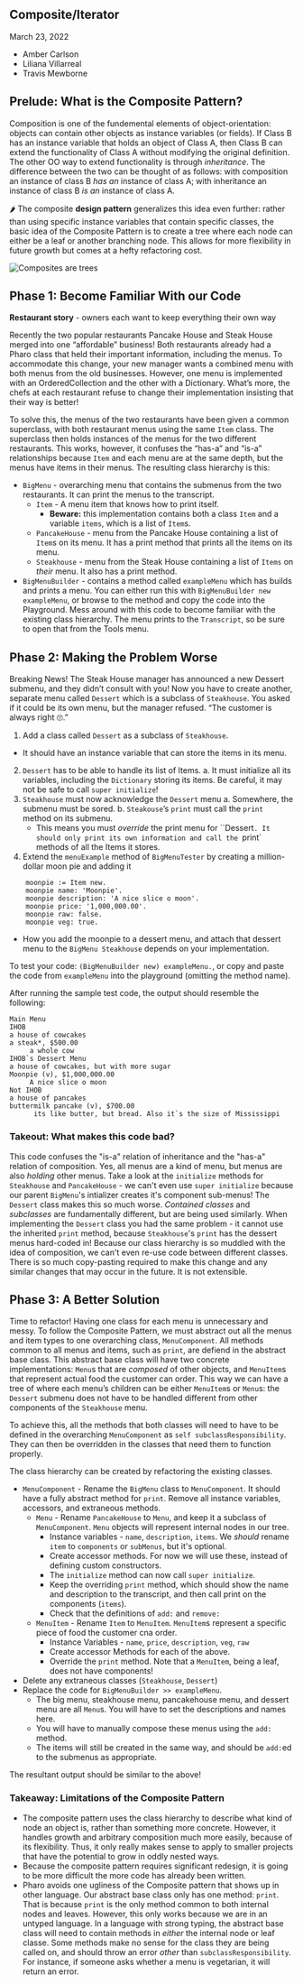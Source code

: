 ## Composite/Iterator
March 23, 2022

- Amber Carlson
- Liliana Villarreal
- Travis Mewborne

## Prelude: What is the Composite Pattern?
 
Composition is one of the fundemental elements of object-orientation: objects can contain other objects as instance variables (or fields). If Class B has an instance variable that holds an object of Class A, then Class B can extend the functionality of Class A without modifying the original definition. The other OO way to extend functionality is through _inheritance_. The difference between the two can be thought of as follows: with composition an instance of class B _has an_ instance of class A; with inheritance an instance of class B _is an_ instance of class A.

🌶 The composite __design pattern__ generalizes this idea even further: rather than using specific instance variables that contain specific classes, the basic idea of the Composite Pattern is to create a tree where each node can either be a leaf or another branching node. This allows for more flexibility in future growth but comes at a hefty refactoring cost.

![Composites are trees](https://learning.oreilly.com/api/v2/epubs/urn:orm:book:9781492077992/files/assets/f0360-01.png)

## Phase 1: Become Familiar With our Code

**Restaurant story** - owners each want to keep everything their own way

Recently the two popular restaurants Pancake House and Steak House merged into one “affordable” business! Both restaurants already had a Pharo class that held their important information, including the menus. To accommodate this change, your new manager wants a combined menu with both menus from the old businesses. However, one menu is implemented with an OrderedCollection and the other with a Dictionary. What’s more, the chefs at each restaurant refuse to change their implementation insisting that their way is better! 

To solve this, the menus of the two restaurants have been given a common superclass, with both restaurant menus using the same `Item` class. The superclass then holds instances of the menus for the two different restaurants. This works, however, it confuses the “has-a” and “is-a” relationships because `Item` and each menu are at the same depth, but the menus have items in their menus. The resulting class hierarchy is this:

- `BigMenu` - overarching menu that contains the submenus from the two restaurants. It can print the menus to the transcript.
  - `Item` - A menu item that knows how to print itself.
    - **Beware:** this implementation contains both a class `Item` and a variable `items`, which is a list of `Item`s.
  - `PancakeHouse` - menu from the Pancake House containing a list of `Item`s on its menu. It has a print method that prints all the items on its menu.
  - `Steakhouse` - menu from the Steak House containing a list of `Items` on *their* menu. It also has a print method.
- `BigMenuBuilder` - contains a method called `exampleMenu` which has builds and prints a menu. You can either run this with `BigMenuBuilder new exampleMenu`, or browse to the method and copy the code into the Playground. Mess around with this code to become familiar with the existing class hierarchy. The menu prints to the `Transcript`, so be sure to open that from the Tools menu.


## Phase 2: Making the Problem Worse

Breaking News! The Steak House manager has announced a new Dessert submenu, and they didn’t consult with you! Now you have to create another, separate menu called `Dessert` which is a subclass of `Steakhouse`. You asked if it could be its own menu, but the manager refused. “The customer is always right 🙄.”

1. Add a class called `Dessert` as a subclass of `Steakhouse`.
  - It should have an instance variable that can store the items in its menu.
2. `Dessert` has to be able to handle its list of Items.
  a. It must initialize all its variables, including the `Dictionary` storing its items. Be careful, it may not be safe to call `super initialize`!
3. `Steakhouse` must now acknowledge the `Dessert` menu
  a. Somewhere, the submenu must be sored. 
  b. `Steakouse`’s `print` must call the `print` method on its submenu.
     - This means you must *override* the print menu for ``Dessert`. It should only print its own information and call the `print` methods of all the Items it stores. 
4. Extend the `menuExample` method of `BigMenuTester` by creating a million-dollar moon pie and adding it 
```Smalltalk
	moonpie := Item new.
	moonpie name: 'Moonpie'.
	moonpie description: 'A nice slice o moon'.
	moonpie price: '1,000,000.00'.
	moonpie raw: false.
	moonpie veg: true.
```
- How you add the moonpie to a dessert menu, and attach that dessert menu to the `BigMenu Steakhouse` depends on your implementation.

To test your code: `(BigMenuBuilder new) exampleMenu.`, or copy and paste the code from `exampleMenu` into the playground (omitting the method name).

After running the sample test code, the output should resemble the following:
```
Main Menu
IHOB
a house of cowcakes
a steak*, $500.00
     a whole cow
IHOB`s Dessert Menu
a house of cowcakes, but with more sugar
Moonpie (v), $1,000,000.00
     A nice slice o moon
Not IHOB
a house of pancakes
buttermilk pancake (v), $700.00
      its like butter, but bread. Also it`s the size of Mississippi
```

### Takeout: What makes this code bad?

This code confuses the "is-a" relation of inheritance and the "has-a" relation of composition. Yes, all menus are a kind of menu, but menus are also *holding* other menus. Take a look at the `initialize` methods for `Steakhouse` and `PancakeHouse` - we can't even use `super initialize` because our parent `BigMenu`'s intializer creates it's component sub-menus! The `Dessert` class makes this so much worse. *Contained classes* and *subclasses* are fundamentally different, but are being used similarly. When implementing the `Dessert` class you had the same problem - it cannot use the inherited `print` method, because `Steakhouse`'s `print` has the dessert menus hard-coded in! Because our class hierarchy is so muddled with the idea of composition, we can't even re-use code between different classes. There is so much copy-pasting required to make this change and any similar changes that may occur in the future. It is not extensible.


## Phase 3: A Better Solution

Time to refactor! Having one class for each menu is unnecessary and messy. To follow the Composite Pattern,  we must abstract out all the menus and item types to one overarching class, `MenuComponent`. All methods common to all menus and items, such as `print`, are defiend in the abstract base class. This abstract base class will have two concrete implementations: `Menu`s that are *composed* of other objects, and `MenuItem`s that represent actual food the customer can order. This way we can have a tree of where each menu’s children can be either `MenuItem`s or `Menu`s: the `Dessert` submenu does not have to be handled  different from other components of the `Steakhouse` menu.

To achieve this, all the methods that both classes will need to have to be defined in the overarching `MenuComponent` as `self subclassResponsibility`. They can then be overridden in the classes that need them to function properly.

The class hierarchy can be created by refactoring the existing classes.
- `MenuComponent` - Rename the `BigMenu` class to `MenuComponent`. It should have a fully abstract method for `print`. Remove all instance variables, accessors, and extraneous methods.
  - `Menu` - Rename `PancakeHouse` to `Menu`, and keep it a subclass of `MenuComponent`. `Menu` objects will represent internal nodes in our tree.
    - Instance variables - `name`, `description`, `items`. We *should* rename `item` to `components` or `subMenus`, but it's optional.
    - Create accessor methods. For now we will use these, instead of defining custom constructors.
    - The `initialize` method can now call `super initialize`.
    - Keep the overriding `print` method, which should show the name and description to the transcript, and then call print on the components (`items`).
    - Check that the definitions of `add:` and `remove:` 
  - `MenuItem` - Rename `Item` to `MenuItem`. `MenuItem`s represent a specific piece of food the customer cna order.
    - Instance Variables - `name`, `price`, `description`, `veg`, `raw`
    - Create accessor Methods for each of the above.
    - Override the `print` method. Note that a `MenuItem`, being a leaf, does not have components!
- Delete any extraneous classes (`Steakhouse`, `Dessert`)
- Replace the code for `BigMenuBuilder >> exampleMenu`. 
  - The big menu, steakhouse menu, pancakehouse menu, and dessert menu are all `Menu`s. You will have to set the descriptions and names here.
  - You will have to manually compose these menus using the `add:` method.
  - The items will still be created in the same way, and should be `add:`ed to the submenus as appropriate. 

The resultant output should be similar to the above!

### Takeaway: Limitations of the Composite Pattern

- The composite pattern uses the class hierarchy to describe what kind of node an object is, rather than something more concrete. However, it handles growth and arbitrary composition much more easily, because of its flexibility. Thus, it only really makes sense to apply to smaller projects that have the potential to grow in oddly nested ways.
- Because the composite pattern requires significant redesign, it is going to be more difficult the more code has already been written.
- Pharo avoids one ugliness of the Composite pattern that shows up in other language. Our abstract base class only has one method: `print`. That is because `print` is the only method common to both internal nodes and leaves. However, this only works because we are in an untyped language. In a language with strong typing, the abstract base class will need to contain methods in *either* the internal node or leaf classe. Some methods make no sense for the class they are being called on, and should throw an error *other* than `subclassResponsibility`. For instance, if someone asks whether a menu is vegetarian, it will return an error. 



